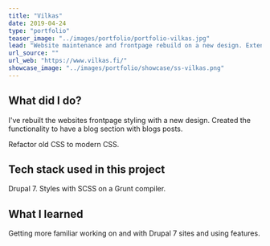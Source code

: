 ```yaml
---
title: "Vilkas"
date: 2019-04-24
type: "portfolio"
teaser_image: "../images/portfolio/portfolio-vilkas.jpg"
lead: "Website maintenance and frontpage rebuild on a new design. Extensive refactoring."
url_source: ""
url_web: "https://www.vilkas.fi/"
showcase_image: "../images/portfolio/showcase/ss-vilkas.png"
---
```

## What did I do?

I've rebuilt the websites frontpage styling with a new design. Created the functionality to have a blog section with blogs posts.

Refactor old CSS to modern CSS.

## Tech stack used in this project

Drupal 7. Styles with SCSS on a Grunt compiler.

## What I learned

Getting more familiar working on and with Drupal 7 sites and using features.